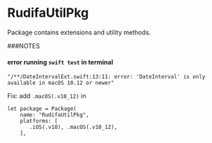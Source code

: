 # RudifaUtilPkg

Package contains extensions and utility methods.

###NOTES

#### error running  `swift test` in terminal
    "/**/DateIntervalExt.swift:13:11: error: 'DateInterval' is only available in macOS 10.12 or newer"

Fix: add `.macOS(.v10_12)` in

    let package = Package(
        name: "RudifaUtilPkg",
        platforms: [
           .iOS(.v10), .macOS(.v10_12),
        ],

